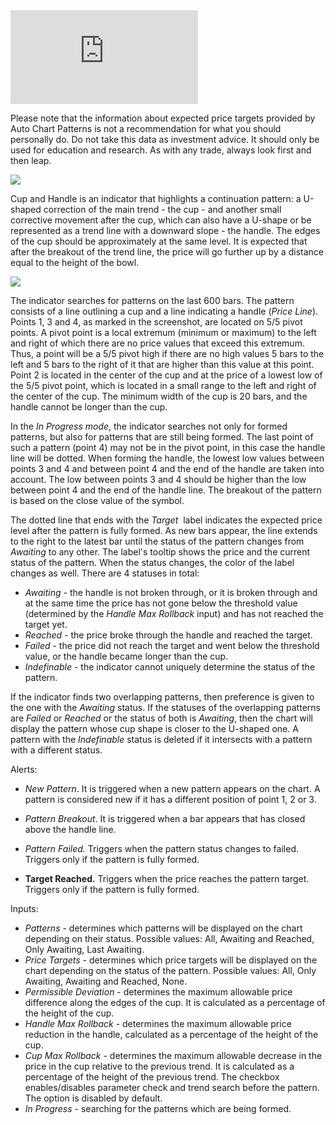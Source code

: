 <iframe src="https://www.youtube.com/embed/MvUHkmOzmaw??si=ib5SfKHI6zCkvy0x&amp;wmode=opaque" frameborder="0" allowfullscreen=""></iframe>  

Please note that the information about expected price targets provided by Auto Chart Patterns is not a recommendation for what you should personally do. Do not take this data as investment advice. It should only be used for education and research. As with any trade, always look first and then leap.

![](https://s3.amazonaws.com/cdn.freshdesk.com/data/helpdesk/attachments/production/43498869803/original/7IeAqLG3J4ORzu1DjkKoT1mEZOQpmFfgXw.png?1721292721)

Cup and Handle is an indicator that highlights a continuation pattern: a U-shaped correction of the main trend - the cup - and another small corrective movement after the cup, which can also have a U-shape or be represented as a trend line with a downward slope - the handle. The edges of the cup should be approximately at the same level. It is expected that after the breakout of the trend line, the price will go further up by a distance equal to the height of the bowl.

![](https://s3.amazonaws.com/cdn.freshdesk.com/data/helpdesk/attachments/production/43498870039/original/dFITxa3IS4OTyPncmREG2KbUH4QcZInnCA.png?1721292790)

The indicator searches for patterns on the last 600 bars. The pattern consists of a line outlining a cup and a line indicating a handle (_Price Line_). Points 1, 3 and 4, as marked in the screenshot, are located on 5/5 pivot points. A pivot point is a local extremum (minimum or maximum) to the left and right of which there are no price values that exceed this extremum. Thus, a point will be a 5/5 pivot high if there are no high values 5 bars to the left and 5 bars to the right of it that are higher than this value at this point. Point 2 is located in the center of the cup and at the price of a lowest low of the 5/5 pivot point, which is located in a small range to the left and right of the center of the cup. The minimum width of the cup is 20 bars, and the handle cannot be longer than the cup. 

In the _In_ _Progress mode_, the indicator searches not only for formed patterns, but also for patterns that are still being formed. The last point of such a pattern (point 4) may not be in the pivot point, in this case the handle line will be dotted. When forming the handle, the lowest low values between points 3 and 4 and between point 4 and the end of the handle are taken into account. The low between points 3 and 4 should be higher than the low between point 4 and the end of the handle line. The breakout of the pattern is based on the close value of the symbol.

The dotted line that ends with the _Target_  label indicates the expected price level after the pattern is fully formed. As new bars appear, the line extends to the right to the latest bar until the status of the pattern changes from _Awaiting_ to any other. The label's tooltip shows the price and the current status of the pattern. When the status changes, the color of the label changes as well. There are 4 statuses in total:

-   _Awaiting_ - the handle is not broken through, or it is broken through and at the same time the price has not gone below the threshold value (determined by the _Handle Max Rollback_ input) and has not reached the target yet.
-   _Reached_ - the price broke through the handle and reached the target.
-   _Failed_ \- the price did not reach the target and went below the threshold value, or the handle became longer than the cup.
-   _Indefinable_ \- the indicator cannot uniquely determine the status of the pattern.

If the indicator finds two overlapping patterns, then preference is given to the one with the _Awaiting_ status. If the statuses of the overlapping patterns are _Failed_ or _Reached_ or the status of both is _Awaiting_, then the chart will display the pattern whose cup shape is closer to the U-shaped one. A pattern with the _Indefinable_ status is deleted if it intersects with a pattern with a different status.

Alerts:

-   _New Pattern_. It is triggered when a new pattern appears on the chart. A pattern is considered new if it has a different position of point 1, 2 or 3.
-   _Pattern Breakout_. It is triggered when a bar appears that has closed above the handle line.

-   _Pattern Failed._ Triggers when the pattern status changes to failed. Triggers only if the pattern is fully formed.
-   __Target Reached.__ Triggers when the price reaches the pattern target. Triggers only if the pattern is fully formed.

Inputs:

-   _Patterns_ - determines which patterns will be displayed on the chart depending on their status. Possible values: All, Awaiting and Reached, Only Awaiting, Last Awaiting.
-   _Price Targets_ - determines which price targets will be displayed on the chart depending on the status of the pattern. Possible values: All, Only Awaiting, Awaiting and Reached, None.
-   _Permissible Deviation_ - determines the maximum allowable price difference along the edges of the cup. It is calculated as a percentage of the height of the cup.
-   _Handle Max Rollback_ - determines the maximum allowable price reduction in the handle, calculated as a percentage of the height of the cup.
-   _Cup Max Rollback_ - determines the maximum allowable decrease in the price in the cup relative to the previous trend. It is calculated as a percentage of the height of the previous trend. The checkbox enables/disables parameter check and trend search before the pattern. The option is disabled by default.
-   _In Progress_ - searching for the patterns which are being formed.